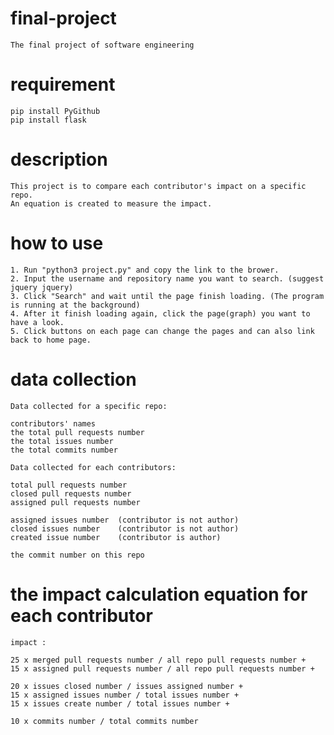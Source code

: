 # final-project
    The final project of software engineering

# requirement
    pip install PyGithub
    pip install flask

# description
    This project is to compare each contributor's impact on a specific repo. 
    An equation is created to measure the impact.

# how to use
    1. Run "python3 project.py" and copy the link to the brower.
    2. Input the username and repository name you want to search. (suggest jquery jquery)
    3. Click "Search" and wait until the page finish loading. (The program is running at the background)
    4. After it finish loading again, click the page(graph) you want to have a look.
    5. Click buttons on each page can change the pages and can also link back to home page.

# data collection
    Data collected for a specific repo:

    contributors' names
    the total pull requests number
    the total issues number
    the total commits number

    Data collected for each contributors:

    total pull requests number
    closed pull requests number
    assigned pull requests number
    
    assigned issues number  (contributor is not author)
    closed issues number    (contributor is not author)
    created issue number    (contributor is author)

    the commit number on this repo

# the impact calculation equation for each contributor
    impact :

    25 x merged pull requests number / all repo pull requests number +
    15 x assigned pull requests number / all repo pull requests number +

    20 x issues closed number / issues assigned number +
    15 x assigned issues number / total issues number +
    15 x issues create number / total issues number +

    10 x commits number / total commits number 
